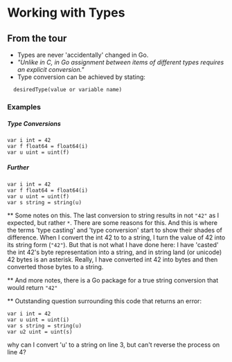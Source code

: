 # Working with Types

## From the tour
- Types are never 'accidentally' changed in Go.
- *"Unlike in C, in Go assignment between items of different types requires an explicit conversion."*
- Type conversion can be achieved by stating:
```
  desiredType(value or variable name)
```

### Examples

##### Type Conversions
```
var i int = 42
var f float64 = float64(i)
var u uint = uint(f)
```

##### Further
```
var i int = 42
var f float64 = float64(i)
var u uint = uint(f)
var s string = string(u)
```
** Some notes on this. The last conversion to string results in not `"42"` as I expected, but rather `*`. There are some reasons for this. And this is where the terms 'type casting' and 'type conversion' start to show their shades of difference. When I convert the int 42 to to a string, I turn the value of 42 into its string form (`"42"`). But that is not what I have done here: I have 'casted' the int 42's byte representation into a string, and in string land (or unicode) 42 bytes is an asterisk. Really, I have converted int 42 into bytes and then converted those bytes to a string.

** And more notes, there is a Go package for a true string conversion that would return `"42"`

** Outstanding question surrounding this code that returns an error:
```
var i int = 42
var u uint = uint(i)
var s string = string(u)
var u2 uint = uint(s)
```
why can I convert 'u' to a string on line 3, but can't reverse the process on line 4?
